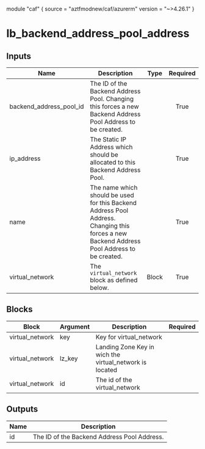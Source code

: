 module "caf" {
  source  = "aztfmodnew/caf/azurerm"
  version = "~>4.26.1"
}

# lb_backend_address_pool_address

## Inputs
| Name | Description | Type | Required |
|------|-------------|------|:--------:|
|backend_address_pool_id| The ID of the Backend Address Pool. Changing this forces a new Backend Address Pool Address to be created.||True|
|ip_address| The Static IP Address which should be allocated to this Backend Address Pool.||True|
|name| The name which should be used for this Backend Address Pool Address. Changing this forces a new Backend Address Pool Address to be created.||True|
|virtual_network|The `virtual_network` block as defined below.|Block|True|

## Blocks
| Block | Argument | Description | Required |
|-------|----------|-------------|----------|
|virtual_network| key | Key for  virtual_network||| Required if  |
|virtual_network| lz_key |Landing Zone Key in wich the virtual_network is located|||True|
|virtual_network| id | The id of the virtual_network |||True|

## Outputs
| Name | Description |
|------|-------------|
|id|The ID of the Backend Address Pool Address.|||
